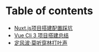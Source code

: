 # Table of contents

* [Nuxt.js项目搭建配置踩坑](nuxt-summary.md)
* [Vue Cli 3 项目搭建总结](vue-cli-3-xiang-mu-da-jian-zong-jie.md)
* [定风波·莫听穿林打叶声](my-github-blog.md)

